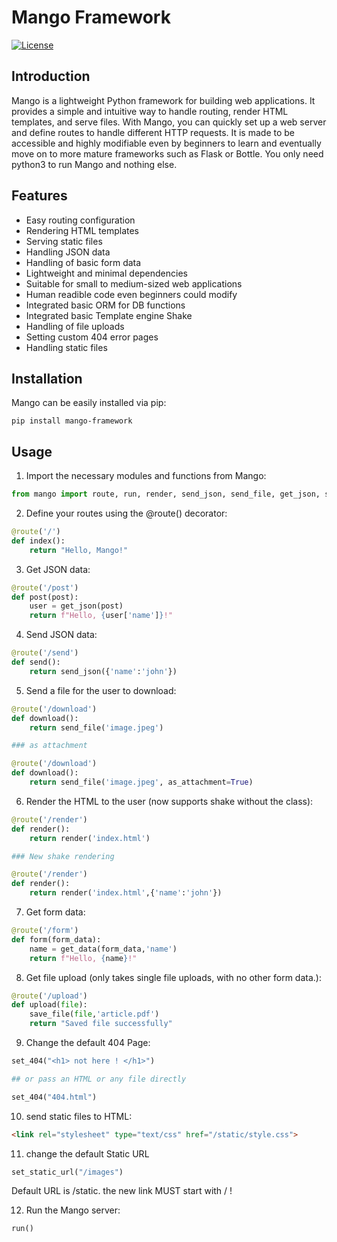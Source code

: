 # Mango Framework

[![License](https://img.shields.io/badge/license-MIT-blue.svg)](https://opensource.org/licenses/MIT)

## Introduction

Mango is a lightweight Python framework for building web applications. It provides a simple and intuitive way to handle routing, render HTML templates, and serve files. With Mango, you can quickly set up a web server and define routes to handle different HTTP requests. It is made to be accessible and highly modifiable even by beginners to learn and eventually move on to more mature frameworks such as Flask or Bottle. You only need python3 to run Mango and nothing else.

## Features

- Easy routing configuration
- Rendering HTML templates
- Serving static files
- Handling JSON data
- Handling of basic form data
- Lightweight and minimal dependencies
- Suitable for small to medium-sized web applications
- Human readible code even beginners could modify 
- Integrated basic ORM for DB functions
- Integrated basic Template engine Shake
- Handling of file uploads
- Setting custom 404 error pages
- Handling static files

## Installation

Mango can be easily installed via pip:

```shell
pip install mango-framework
```

## Usage
1. Import the necessary modules and functions from Mango:

```python
from mango import route, run, render, send_json, send_file, get_json, save_file, set_404, set_static_url
```
2. Define your routes using the @route() decorator: 

```python
@route('/')
def index():
    return "Hello, Mango!"
```

3. Get JSON data:

```python
@route('/post')
def post(post):
    user = get_json(post)
    return f"Hello, {user['name']}!"
```

4. Send JSON data:

```python
@route('/send')
def send():
    return send_json({'name':'john'})
```

5. Send a file for the user to download:

```python
@route('/download')
def download():
    return send_file('image.jpeg')

### as attachment

@route('/download')
def download():
    return send_file('image.jpeg', as_attachment=True)
```

6. Render the HTML to the user (now supports shake without the class):

```python
@route('/render')
def render():
    return render('index.html')

### New shake rendering

@route('/render')
def render():
    return render('index.html',{'name':'john'})
```

7. Get form data:

```python
@route('/form')
def form(form_data):
    name = get_data(form_data,'name')
    return f"Hello, {name}!"
```
8. Get file upload (only takes single file uploads, with no other form data.):

```python
@route('/upload')
def upload(file):
    save_file(file,'article.pdf')
    return "Saved file successfully"
```

9. Change the default 404 Page:

```python
set_404("<h1> not here ! </h1>")

## or pass an HTML or any file directly

set_404("404.html")
```

10. send static files to HTML:

```html
<link rel="stylesheet" type="text/css" href="/static/style.css">
```

11. change the default Static URL

```python
set_static_url("/images")
```
Default URL is /static. the new link MUST start with / !


12. Run the Mango server:

```python
run()
```


